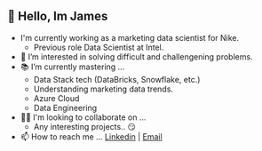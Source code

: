 👋 Hello, Im James
---

- I'm currently working as a marketing data scientist for Nike.
  - Previous role Data Scientist at Intel.
- 👀 I’m interested in solving difficult and challengening problems.
- 📚 I’m currently mastering ...
  - Data Stack tech (DataBricks, Snowflake, etc.)
  - Understanding marketing data trends.
  - Azure Cloud
  - Data Engineering
- 🤜🤛 I'm looking to collaborate on ...
  - Any interesting projects.. 😏
- 📫 How to reach me ...
[Linkedin](https://www.linkedin.com/in/james-witcher/) |
[Email](mailto:james.witcher@outlook.com)
<!---
jwitcher3/jwitcher3 is a ✨ special ✨ repository because its `README.md` (this file) appears on your GitHub profile.
You can click the Preview link to take a look at your changes.
--->
